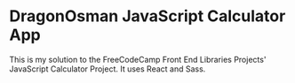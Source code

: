 # DragonOsman JavaScript Calculator App

This is my solution to the FreeCodeCamp Front End Libraries Projects' JavaScript Calculator Project.  It uses React and Sass.